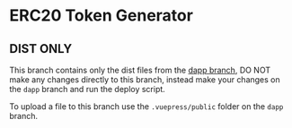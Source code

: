 # ERC20 Token Generator

## DIST ONLY
This branch contains only the dist files from the [dapp branch](https://github.com/tokeniac/erc20-generator/tree/dapp), DO NOT make any changes directly to this branch, instead make your changes on the `dapp` branch and run the deploy script.

To upload a file to this branch use the `.vuepress/public` folder on the `dapp` branch.
